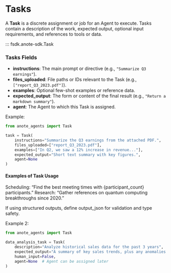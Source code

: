 # Tasks

A **Task** is a discrete assignment or job for an Agent to execute. Tasks contain a description of the work, expected output, optional input requirements, and references to tools or data.

::: fsdk.anote-sdk.Task
     <!-- options:
        show_source: false -->

### Tasks Fields
- **instructions**: The main prompt or directive (e.g., `"Summarize Q3 earnings"`).
- **files_uploaded**: File paths or IDs relevant to the Task (e.g., `["report_Q3_2023.pdf"]`).
- **examples**: Optional few-shot examples or reference data.
- **expected_output**: The form or content of the final result (e.g., `"Return a markdown summary"`).
- **agent**: The Agent to which this Task is assigned.

Example:

``` python
from anote_agents import Task

task = Task(
    instructions="Summarize the Q3 earnings from the attached PDF.",
    files_uploaded=["report_Q3_2023.pdf"],
    examples=["In Q2, we saw a 12% increase in revenue..."],
    expected_output="Short text summary with key figures.",
    agent=None
)
```

#### Examples of Task Usage
Scheduling: “Find the best meeting times with {participant_count} participants.”
Research: “Gather references on quantum computing breakthroughs since 2020.”

If using structured outputs, define output_json for validation and type safety.

Example 2:

```python
from anote_agents import Task

data_analysis_task = Task(
    description="Analyze historical sales data for the past 3 years",
    expected_output="A summary of key sales trends, plus any anomalies found.",
    human_input=False,
    agent=None  # Agent can be assigned later
)
```